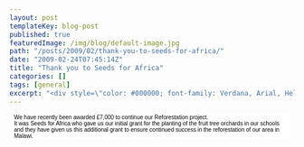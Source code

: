 ```yaml
---
layout: post
templateKey: blog-post
published: true
featuredImage: /img/blog/default-image.jpg
path: "/posts/2009/02/thank-you-to-seeds-for-africa/"
date: "2009-02-24T07:45:14Z"
title: "Thank you to Seeds for Africa"
categories: []
tags: [general]
excerpt: "<div style=\"color: #000000; font-family: Verdana, Arial, Helvetica, sans-serif; font-size: 10px; b..."
---
```


<div style="color: #000000; font-family: Verdana, Arial, Helvetica, sans-serif; font-size: 10px; background-image: initial; background-repeat: initial; background-attachment: initial; -webkit-background-clip: initial; -webkit-background-origin: initial; background-color: #ffffff; background-position: initial initial; margin: 8px;">

<div>

<div>

<div>We have recently been awarded £7,000 to continue our Reforestation project.</div>

<div>
</div>

<div>It was Seeds for Africa who gave us our initial grant for the planting of the fruit tree orchards in our schools and they have given us this additional grant to ensure continued success in the reforestation of our area in Malawi.</div>

</div>

</div>

</div>
